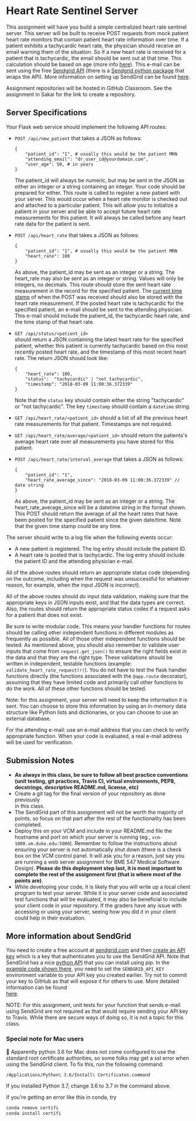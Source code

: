 # Heart Rate Sentinel Server
This assignment will have you build a simple centralized heart rate sentinel 
server. This server will be built to receive POST requests from mock patient 
heart rate monitors that contain 
patient heart rate information over time. If a patient exhibits a tachycardic 
heart rate, the physician should receive an email warning them of the
situation. So if a new 
heart rate is received for a patient that is tachycardic, the email should be 
sent out at that time. This calculation should be based on age 
(more info [here](https://en.wikipedia.org/wiki/Tachycardia)). This e-mail can 
be sent using the free [Sendgrid API](https://sendgrid.com/) (there is a 
[Sendgrid python package](https://github.com/sendgrid/sendgrid-python) that 
wraps the API).  More information on setting up SendGrid can be found 
[here](../Resources/WebServices/sendgrid.md).

Assignment repositories will be hosted in GitHub Classroom.  See the 
assignment in Sakai for the link to create a repository.

## Server Specifications

Your Flask web service should implement the following API routes:

* `POST /api/new_patient` that takes a JSON as follows:
  ```
  {
      "patient_id": "1", # usually this would be the patient MRN
      "attending_email": "dr_user_id@yourdomain.com", 
      "user_age": 50, # in years
  }
  ```
  The patient_id will always be numeric, but may be sent in the JSON as either
  an integer or a string containing an integer.  Your code should be prepared
  for either.
  This route is called to register a new patient with your server.  This would
  occur when a heart rate monitor is checked out and attached 
  to a particular patient.  This will allow you to initialize a patient in
  your server and be able to accept future heart rate measurements for this 
  patient.  It will always be called before any heart rate data for the patient
  is sent.
   
* `POST /api/heart_rate` that takes a JSON as follows:
  ```
  {
      "patient_id": "1", # usually this would be the patient MRN
      "heart_rate": 100
  }
  ```
  As above, the patient_id may be sent as an integer or a string.  The 
  heart_rate may also be sent as an integer or string.  Values will only be
  integers, no decimals.  This route should store the sent heart rate
  measurement in the record for the specified patient.  The 
  [current time stamp](https://stackoverflow.com/questions/415511/how-to-get-current-time-in-python) 
  of when the POST was received should also be stored with the heart rate
  measurement.  If the posted heart rate is tachycardic for the specified 
  patient, an e-mail should be sent to the attending physician.  This e-mail
  should include the patient_id, the tachycardic heart rate, and the time
  stamp of that heart rate.
  
* `GET /api/status/<patient_id>`  
  should return a JSON containing the latest heart rate for the specified 
  patient, whether this patient is 
  currently tachycardic based on this most recently posted heart rate, and 
  the timestamp of this most recent heart rate.  The return JSON
  should look like:
  ```
  {
      "heart_rate": 100,
      "status":  "tachycardic" | "not tachycardic",
      "timestamp": "2018-03-09 11:00:36.372339"  
  }
  ```
   Note that the `status` key should contain either the string "tachycardic" or
   "not tachycardic".  The key `timestamp` should contain a `datetime` string.
 
* `GET /api/heart_rate/<patient_id>` should a list of all the previous heart 
rate measurements for that patient.  Timestamps are not required.

* `GET /api/heart_rate/average/<patient_id>` should return the patients's 
average heart rate over all measurements you have stored for this patient.
 
* `POST /api/heart_rate/interval_average` that takes a JSON as follows: 
  ```
  {
      "patient_id": "1",
      "heart_rate_average_since": "2018-03-09 11:00:36.372339" // date string
  }
  ```
  As above, the patient_id may be sent as an integer or a string.  The
  heart_rate_average_since will be a datetime string in the format shown.
  This POST should return the average of all the heart rates that have been
  posted for the specified patient since the given date/time.  Note that
  the given time stamp could be any time.  
  
The server should write to a log file when the following events occur:
* A new patient is registered.  The log entry should include the patient ID.
* A heart rate is posted that is tachycardic.  The log entry should include the 
patient ID and the attending physician e-mail.

All of the above routes should return an appropriate status code (depending on
the outcome, including when the request was unsuccessful for whatever reason,
for example, when the input JSON is incorrect).

All of the above routes should do input data validation, making sure that
the appropriate keys in JSON inputs exist, and that the data types are
correct.  Also, the routes should return the appropriate status codes if a 
request asks for a patient that does not exist.
  
Be sure to write modular code. This means your handler 
functions for routes should be calling other independent functions in different 
modules as frequently as possible. All of those other independent functions 
should be tested. As mentioned above, you should also remember to validate user 
inputs that come 
from `request.get_json()` to ensure the right fields exist in the data and 
that they are the right type. These validations should be written in 
independent, testable functions (example:  `validate_heart_rate_request(r)`).
You do not have to test the flask 
handler functions directly (the functions associated with the `@app.route` 
decorator), assuming that they have limited code and primarily call other
functions to do the work.  All of these other functions should be tested.  

Note: for this assignment, your server will need to keep the information
it is sent.  You can choose to store this information by using an in-memory
data structure like Python lists and dictionaries, or you can choose to use
an external database.

For the attending e-mail:  use an e-mail address that you can check to verify
appropriate function.  When your code is evaluated, a real e-mail address will 
be used for verification.  

## Submission Notes
- __As always in this class, be sure to follow all best practice conventions 
(unit testing, git practices, Travis CI, virtual environments, PEP8, 
docstrings, descriptive README.md, license, etc)__
- Create a git tag for the final version of your repository as done previously  
in this class.
- The SendGrid part of this assignment will not be worth the majority of 
points, so focus on that part after the rest of the functionality has been 
completed.
- Deploy this on your VCM and include in your README.md file the hostname and 
port on which your server is running (eg., `vcm-1000.vm.duke.edu:5000`). 
Remember to 
follow the instructions about ensuring your server is not automatically
shut down (there is a check box on the VCM control panel. It will ask you for a 
reason, just say you are running a web server assignment for BME 547 
Medical Software Design). __Please do this deployment step last, it is most 
important to complete the rest of the assignment first (that is where most of 
the points are)__.
- While developing your code, it is likely that you will write up a local
client program to test your server.  While it is your server code and 
associated test functions that will be evaluated, it may also be beneficial to
include your client code in your repository.  If the graders have any issue
with accessing or using your server, seeing how you did it in your client 
could help in their evaluation.  

## More information about SendGrid
You need to create a free account at [sendgrid.com](https://sendgrid.com) and 
then [create an API key](https://sendgrid.com/docs/ui/account-and-settings/api-keys/#creating-an-api-key) 
which is a key that authenticates you to use the SendGrid API. Note that 
SendGrid has a nice [python API](https://github.com/sendgrid/sendgrid-python) 
that you can install using pip. In the 
[example code shown there](https://github.com/sendgrid/sendgrid-python#quick-start), 
you need to set the `SENDGRID_API_KEY` environment variable to your API key 
you created earlier. Try not to commit your key to GitHub as that will expose 
it for others to use.  More detailed information can be found  
[here](../Resources/WebServices/sendgrid.md).

NOTE:  For this assignment, unit tests for your function that sends e-mail
using SendGrid are not required as that would require sending your API key to
Travis.  While there are secure ways of doing so, it is not a topic for this
class.

### Special note for Mac users
:eyes: Apparently python 3.6 for Mac does not come configured to use the 
standard root certificate authorities, so some folks may get a ssl error when 
using the SendGrid client. To fix this, run the following command:

```
/Applications/Python\ 3.6/Install\ Certificates.command
```

If you installed Python 3.7, change 3.6 to 3.7 in the command above.

If you're getting an error like this in conda, try 
```sh
conda remove certifi
conda install certifi
```